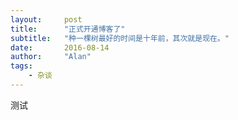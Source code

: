 ```yaml
---
layout:     post
title:      "正式开通博客了"
subtitle:   "种一棵树最好的时间是十年前，其次就是现在。"
date:       2016-08-14
author:     "Alan"
tags:
    - 杂谈
---
```

测试